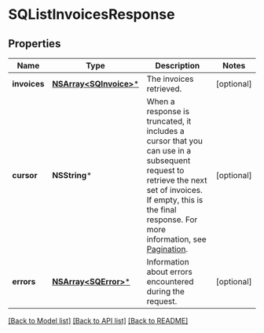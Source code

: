 # SQListInvoicesResponse

## Properties
Name | Type | Description | Notes
------------ | ------------- | ------------- | -------------
**invoices** | [**NSArray&lt;SQInvoice&gt;***](SQInvoice.md) | The invoices retrieved. | [optional] 
**cursor** | **NSString*** | When a response is truncated, it includes a cursor that you can use in a  subsequent request to retrieve the next set of invoices. If empty, this is the final  response.  For more information, see [Pagination](https://developer.squareup.com/docs/build-basics/common-api-patterns/pagination). | [optional] 
**errors** | [**NSArray&lt;SQError&gt;***](SQError.md) | Information about errors encountered during the request. | [optional] 

[[Back to Model list]](../README.md#documentation-for-models) [[Back to API list]](../README.md#documentation-for-api-endpoints) [[Back to README]](../README.md)


